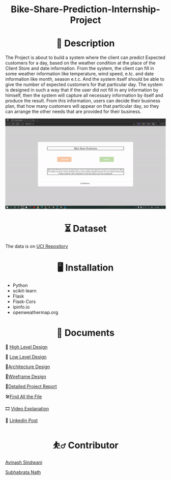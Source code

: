<h1 align="center">Bike-Share-Prediction-Internship-Project</h1>
    


<h1 align="center">📝 Description</h1>

The Project is about to build a system where the client can predict Expected customers for a day, based on the weather condition at the place of the Client Store and date information. From the system, the client can fill in some weather information like temperature, wind speed, e.tc. and date information like month, season e.t.c. And the system itself should be able to give the number of expected customers for that particular day. The system is designed in such a way that if the user did not fill in any information by himself, then the system will capture all necessary information by itself and produce the result.  From this information, users can decide their business plan, that how many customers will appear on that particular day, so they can arrange the other needs that are provided for their business.


![alt-text](https://github.com/subha996/Bike-Share-Prediction-Internship-Project_v1/blob/main/webappdemo.gif)

<h1 align="center">⏳ Dataset</h1>

The data is on [UCI Repository](https://archive.ics.uci.edu/ml/datasets/Bike+Sharing+Dataset)

<h1 align="center">🖥️ Installation</h1>

* Python
* scikit-learn
* Flask
* Flask-Cors
* ipinfo.io
* openweathermap.org

<h1 align="center">📜 Documents</h1>

📜 [High Level Design](https://drive.google.com/file/d/1FB4lvF8xGEZ2DvMSg55YLpQLGQkC9Lri/view?usp=sharing)

📜 [Low Level Design](https://drive.google.com/file/d/1QyBalQY-14rOzXWH7iMko-ZpTwYuep2W/view?usp=sharing)

📜[Architecture Design](https://drive.google.com/file/d/1eByxni4vMS-nh1Owb7PWKlnGW0kxnZpv/view?usp=sharing)

📜[Wireframe Design](https://drive.google.com/file/d/1OAPWux5ihgqhrjbROp6ymFKVVUl582uI/view?usp=sharing)

📜[Detailed Project Report](https://drive.google.com/file/d/12r_6koA0-1Xfke-RwkgJPK6_stQangzJ/view?usp=sharing)

🛠[Find All the File](https://drive.google.com/drive/folders/1uWWIwgVvJUX-JFKCbMX8fqrPc-Z0rfnW?usp=sharing)

🎞 [Video Explanation](https://youtu.be/tloXg5kwNKI)

🎈 [Linkedin Post](https://www.linkedin.com/posts/subhabrata-nath-181375115_ineuron-machinelearning-python-activity-6830560035966480384-ZhJH)



<h1 align="center">⛹️‍♂️ Contributor</h1>

[Avinash Sindwani](https://www.linkedin.com/in/avinash-sindwani-07291325/)

[Subhabrata Nath](https://www.linkedin.com/in/subhabrata-nath-181375115/)






